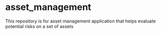 # asset_management
This repository is for asset management application that helps evaluate potential risks on a set of assets
